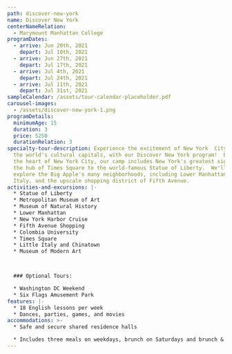 ```yaml
---
path: discover-new-york
name: Discover New York
centerNameRelation:
  - Marymount Manhattan College
programDates:
  - arrive: Jun 20th, 2021
    depart: Jul 10th, 2021
  - arrive: Jun 27th, 2021
    depart: Jul 17th, 2021
  - arrive: Jul 4th, 2021
    depart: Jul 24th, 2021
  - arrive: Jul 11th, 2021
    depart: Jul 31st, 2021
sampleCalendar: /assets/tour-calendar-placeholder.pdf
carousel-images:
  - /assets/discover-new-york-1.png
programDetails:
  minimumAge: 15
  duration: 3
  price: 5250
  durationRelation: 3
specialty-tour-description: Experience the excitement of New York  City, one of
  the world's cultural capitals, with our Discover New York program!  Based in
  the heart of New York City, our camp includes New York's greatest sights, from
  the hub of Times Square to the world-famous Statue of Liberty.  We'll also
  explore the Big Apple's many neighborhoods, including Lower Manhattan, Little
  Italy, and the upscale shopping district of Fifth Avenue.
activities-and-excursions: |-
  * Statue of Liberty
  * Metropolitan Museum of Art
  * Museum of Natural History
  * Lower Manhattan
  * New York Harbor Cruise
  * Fifth Avenue Shopping
  * Colombia University
  * Times Square
  * Little Italy and Chinatown
  * Museum of Modern Art



  ### Optional Tours:

  * Washington DC Weekend
  * Six Flags Amusement Park
features: |-
  * 18 English lessons per week
  * Dances, parties, games, and movies
accommodations: >-
  * Safe and secure shared residence halls 

  * Includes three meals on weekdays, brunch on Saturdays and brunch & dinner on Sundays.
---
```

